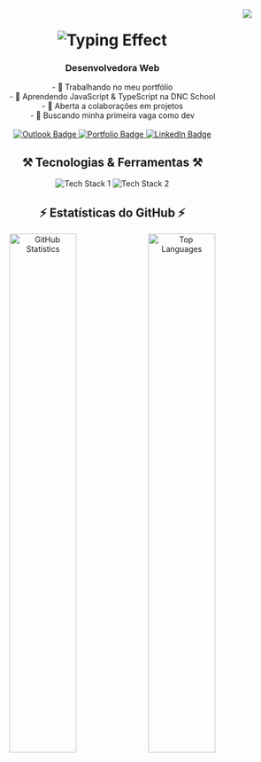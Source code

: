 <img align="right" src="https://api.visitorbadge.io/api/visitors?path=https://github.com/biancasnogueira&label=Visitantes&countColor=%23521797" />

<h1 align="center">
    <img src="https://readme-typing-svg.demolab.com/?font=Righteous&size=30&center=true&vCenter=true&width=450&height=50&duration=4000&color=521797&lines=Olá!+👋;Eu+sou+a+Bianca+Nogueira!" alt="Typing Effect" />
</h1>

<h3 align="center">Desenvolvedora Web</h3>

<div align="center">
  - 🔭 Trabalhando no meu portfólio<br>
  - 🌱 Aprendendo JavaScript & TypeScript na DNC School<br>
  - 👯 Aberta a colaborações em projetos<br>
  - 🤔 Buscando minha primeira vaga como dev<br><br>
</div>

<div align="center"> 
  <a href="mailto:nogbianca@outlook.com" target="_blank" rel="noopener noreferrer">
    <img src="https://img.shields.io/badge/Outlook-0078D4?style=for-the-badge&logo=microsoft-outlook&logoColor=white" alt="Outlook Badge" />
  </a>
  <a href="https://biancanogueira.com" target="_blank" rel="noopener noreferrer">
    <img src="https://img.shields.io/badge/Portf%C3%B3lio-FF5722?style=for-the-badge&logo=todoist&logoColor=white" alt="Portfolio Badge" />
  </a>
  <a href="https://www.linkedin.com/in/biancasilvanogueira/" target="_blank" rel="noopener noreferrer">
    <img src="https://img.shields.io/badge/LinkedIn-0077B5?style=for-the-badge&logo=linkedin&logoColor=white" alt="LinkedIn Badge" />
  </a>
</div>

<h2 align="center">⚒️ Tecnologias & Ferramentas ⚒️</h2>

<div align="center">
    <img src="https://skillicons.dev/icons?i=react,html,css,vscode,github,figma,git" alt="Tech Stack 1" />
    <img src="https://skillicons.dev/icons?i=nodejs,python,javascript,typescript,mongodb,mysql" alt="Tech Stack 2" />
</div>

<h2 align="center">⚡ Estatísticas do GitHub ⚡</h2>

<div align="center">
  <img width="49%" src="https://github-readme-stats.vercel.app/api?username=biancasnogueira&count_private=true&show_icons=true&theme=react&rank_icon=github&border_radius=10" alt="GitHub Statistics" />
  <img width="49%" src="https://github-readme-stats.vercel.app/api/top-langs/?username=biancasnogueira&hide=HTML&langs_count=8&layout=compact&theme=react&border_radius=10&size_weight=0.5&count_weight=0.5&exclude_repo=github-readme-stats" alt="Top Languages" />
</div>
